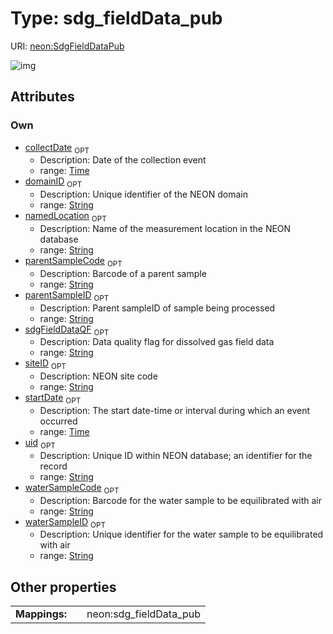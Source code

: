 
# Type: sdg_fieldData_pub




URI: [neon:SdgFieldDataPub](https://data.neonscience.org/SdgFieldDataPub)


![img](http://yuml.me/diagram/nofunky;dir:TB/class/[SdgFieldDataPub&#124;uid:string%20%3F;domainID:string%20%3F;siteID:string%20%3F;collectDate:time%20%3F;startDate:time%20%3F;parentSampleID:string%20%3F;waterSampleID:string%20%3F;parentSampleCode:string%20%3F;namedLocation:string%20%3F;sdgFieldDataQF:string%20%3F;waterSampleCode:string%20%3F])

## Attributes


### Own

 * [collectDate](collectDate.md)  <sub>OPT</sub>
    * Description: Date of the collection event
    * range: [Time](types/Time.md)
 * [domainID](domainID.md)  <sub>OPT</sub>
    * Description: Unique identifier of the NEON domain
    * range: [String](types/String.md)
 * [namedLocation](namedLocation.md)  <sub>OPT</sub>
    * Description: Name of the measurement location in the NEON database
    * range: [String](types/String.md)
 * [parentSampleCode](parentSampleCode.md)  <sub>OPT</sub>
    * Description: Barcode of a parent sample
    * range: [String](types/String.md)
 * [parentSampleID](parentSampleID.md)  <sub>OPT</sub>
    * Description: Parent sampleID of sample being processed
    * range: [String](types/String.md)
 * [sdgFieldDataQF](sdgFieldDataQF.md)  <sub>OPT</sub>
    * Description: Data quality flag for dissolved gas field data
    * range: [String](types/String.md)
 * [siteID](siteID.md)  <sub>OPT</sub>
    * Description: NEON site code
    * range: [String](types/String.md)
 * [startDate](startDate.md)  <sub>OPT</sub>
    * Description: The start date-time or interval during which an event occurred
    * range: [Time](types/Time.md)
 * [uid](uid.md)  <sub>OPT</sub>
    * Description: Unique ID within NEON database; an identifier for the record
    * range: [String](types/String.md)
 * [waterSampleCode](waterSampleCode.md)  <sub>OPT</sub>
    * Description: Barcode for the water sample to be equilibrated with air
    * range: [String](types/String.md)
 * [waterSampleID](waterSampleID.md)  <sub>OPT</sub>
    * Description: Unique identifier for the water sample to be equilibrated with air
    * range: [String](types/String.md)

## Other properties

|  |  |  |
| --- | --- | --- |
| **Mappings:** | | neon:sdg_fieldData_pub |

